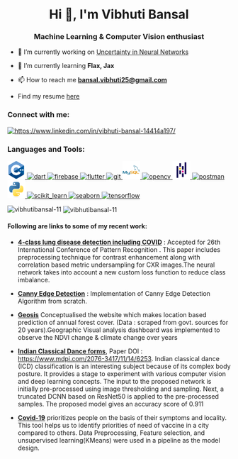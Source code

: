 <h1 align="center">Hi 👋, I'm Vibhuti Bansal</h1>
<h3 align="center">Machine Learning & Computer Vision enthusiast</h3>

- 🔭 I’m currently working on [Uncertainty in Neural Networks](https://github.com/VibhutiBansal-11/bnn-zoo)

- 🌱 I’m currently learning **Flax, Jax**

- 📫 How to reach me **bansal.vibhuti25@gmail.com**

- Find my resume [here](https://github.com/VibhutiBansal-11/Resume)

<h3 align="left">Connect with me:</h3>
<p align="left">
<a href="https://linkedin.com/in/https://www.linkedin.com/in/vibhuti-bansal-14414a197/" target="blank"><img align="center" src="https://raw.githubusercontent.com/rahuldkjain/github-profile-readme-generator/master/src/images/icons/Social/linked-in-alt.svg" alt="https://www.linkedin.com/in/vibhuti-bansal-14414a197/" height="30" width="40" /></a>
</p>

<h3 align="left">Languages and Tools:</h3>
<p align="left"> <a href="https://www.w3schools.com/cpp/" target="_blank" rel="noreferrer"> <img src="https://raw.githubusercontent.com/devicons/devicon/master/icons/cplusplus/cplusplus-original.svg" alt="cplusplus" width="40" height="40"/> </a> <a href="https://dart.dev" target="_blank" rel="noreferrer"> <img src="https://www.vectorlogo.zone/logos/dartlang/dartlang-icon.svg" alt="dart" width="40" height="40"/> </a> <a href="https://firebase.google.com/" target="_blank" rel="noreferrer"> <img src="https://www.vectorlogo.zone/logos/firebase/firebase-icon.svg" alt="firebase" width="40" height="40"/> </a> <a href="https://flutter.dev" target="_blank" rel="noreferrer"> <img src="https://www.vectorlogo.zone/logos/flutterio/flutterio-icon.svg" alt="flutter" width="40" height="40"/> </a> <a href="https://git-scm.com/" target="_blank" rel="noreferrer"> <img src="https://www.vectorlogo.zone/logos/git-scm/git-scm-icon.svg" alt="git" width="40" height="40"/> </a> <a href="https://www.mysql.com/" target="_blank" rel="noreferrer"> <img src="https://raw.githubusercontent.com/devicons/devicon/master/icons/mysql/mysql-original-wordmark.svg" alt="mysql" width="40" height="40"/> </a> <a href="https://opencv.org/" target="_blank" rel="noreferrer"> <img src="https://www.vectorlogo.zone/logos/opencv/opencv-icon.svg" alt="opencv" width="40" height="40"/> </a> <a href="https://pandas.pydata.org/" target="_blank" rel="noreferrer"> <img src="https://raw.githubusercontent.com/devicons/devicon/2ae2a900d2f041da66e950e4d48052658d850630/icons/pandas/pandas-original.svg" alt="pandas" width="40" height="40"/> </a> <a href="https://postman.com" target="_blank" rel="noreferrer"> <img src="https://www.vectorlogo.zone/logos/getpostman/getpostman-icon.svg" alt="postman" width="40" height="40"/> </a> <a href="https://www.python.org" target="_blank" rel="noreferrer"> <img src="https://raw.githubusercontent.com/devicons/devicon/master/icons/python/python-original.svg" alt="python" width="40" height="40"/> </a> <a href="https://scikit-learn.org/" target="_blank" rel="noreferrer"> <img src="https://upload.wikimedia.org/wikipedia/commons/0/05/Scikit_learn_logo_small.svg" alt="scikit_learn" width="40" height="40"/> </a> <a href="https://seaborn.pydata.org/" target="_blank" rel="noreferrer"> <img src="https://seaborn.pydata.org/_images/logo-mark-lightbg.svg" alt="seaborn" width="40" height="40"/> </a> <a href="https://www.tensorflow.org" target="_blank" rel="noreferrer"> <img src="https://www.vectorlogo.zone/logos/tensorflow/tensorflow-icon.svg" alt="tensorflow" width="40" height="40"/> </a> </p>

<p><img align="left" src="https://github-readme-stats.vercel.app/api/top-langs?username=vibhutibansal-11&show_icons=true&locale=en&layout=compact" alt="vibhutibansal-11" /></p>

<p>&nbsp;<img align="center" src="https://github-readme-stats.vercel.app/api?username=vibhutibansal-11&show_icons=true&locale=en" alt="vibhutibansal-11" /></p>

#### Following are links to some of my recent work:
 
- **[4-class lung disease detection including COVID](https://github.com/VibhutiBansal-11/CWBCCE-COVID19)** : Accepted for 26th International Conference of Pattern Recognition . This paper includes preprocessing technique for contrast enhancement along with correlation based metric undersampling for CXR images.The neural network takes into account a new custom loss function to reduce class imbalance.

- **[Canny Edge Detection](https://github.com/VibhutiBansal-11/CannyEdge)** : Implementation of Canny Edge Detection Algorithm from scratch.
- **[Geosis](https://www.youtube.com/watch?v=XMfWI3SlXTo)** Conceptualised the website which makes
location based prediction of annual forest
cover. (Data : scraped from govt. sources
for 20 years).Geographic Visual analysis
dashboard was implemented to observe
the NDVI change & climate change over
years
- **[Indian Classical Dance forms](https://github.com/VibhutiBansal-11/Indian-Dance-Classification-)**, Paper DOI : https://www.mdpi.com/2076-3417/11/14/6253. Indian classical dance (ICD) classification is an interesting subject because of its complex body posture. It provides a stage to experiment with various computer vision and deep learning concepts. The input to the proposed network is initially pre-processed using image thresholding and sampling. Next, a truncated DCNN based on ResNet50 is applied to the pre-processed samples. The proposed model gives an accuracy score of 0.911
- **[Covid-19](https://github.com/VibhutiBansal-11/EY-Hackathon)** prioritizes people on the basis of their symptoms and locality.  This tool helps us to identify priorities of need of vaccine in a city compared to others. Data Preprocessing, Feature selection, and unsupervised learning(KMeans) were used in a pipeline as
the model design.



